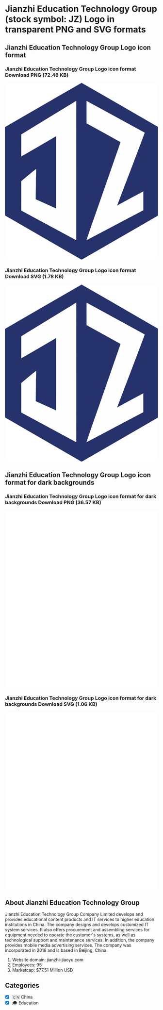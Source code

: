 # Jianzhi Education Technology Group (stock symbol: JZ) Logo in transparent PNG and SVG formats

## Jianzhi Education Technology Group Logo icon format

### Jianzhi Education Technology Group Logo icon format Download PNG (72.48 KB)

![Jianzhi Education Technology Group Logo icon format Download PNG (72.48 KB)](/img/orig/JZ-e0a9e40c.png)

### Jianzhi Education Technology Group Logo icon format Download SVG (1.78 KB)

![Jianzhi Education Technology Group Logo icon format Download SVG (1.78 KB)](/img/orig/JZ-e29bceb5.svg)

## Jianzhi Education Technology Group Logo icon format for dark backgrounds

### Jianzhi Education Technology Group Logo icon format for dark backgrounds Download PNG (36.57 KB)

![Jianzhi Education Technology Group Logo icon format for dark backgrounds Download PNG (36.57 KB)](/img/orig/JZ.D-28412180.png)

### Jianzhi Education Technology Group Logo icon format for dark backgrounds Download SVG (1.06 KB)

![Jianzhi Education Technology Group Logo icon format for dark backgrounds Download SVG (1.06 KB)](/img/orig/JZ.D-b3c384b0.svg)

## About Jianzhi Education Technology Group

Jianzhi Education Technology Group Company Limited develops and provides educational content products and IT services to higher education institutions in China. The company designs and develops customized IT system services. It also offers procurement and assembling services for equipment needed to operate the customer's systems, as well as technological support and maintenance services. In addition, the company provides mobile media advertising services. The company was incorporated in 2018 and is based in Beijing, China.

1. Website domain: jianzhi-jiaoyu.com
2. Employees: 95
3. Marketcap: $77.51 Million USD


## Categories
- [x] 🇨🇳 China
- [x] 🎓 Education
